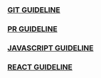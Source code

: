 ### [GIT GUIDELINE](git-guidelines.md)

### [PR GUIDELINE](pr-guidelines.md)

### [JAVASCRIPT GUIDELINE](javascript-guidelines.md)

### [REACT GUIDELINE](react-guidelines.md)
